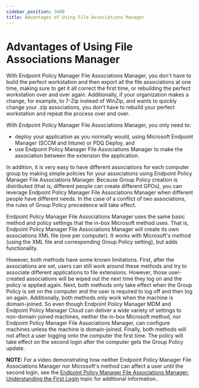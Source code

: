 ```yaml
---
sidebar_position: 3400
title: Advantages of Using File Associations Manager
---
```


# Advantages of Using File Associations Manager

With Endpoint Policy Manager File Associations Manager, you don't have to build the perfect workstation and then export all the file associations at one time, making sure to get it all correct the first time, or rebuilding the perfect workstation over and over again. Additionally, if your organization makes a change, for example, to 7-Zip instead of WinZip, and wants to quickly change your .zip associations, you don't have to rebuild your perfect workstation and repeat the process over and over.

With Endpoint Policy Manager File Associations Manager, you only need to:

* deploy your application as you normally would, using Microsoft Endpoint Manager (SCCM and Intune) or PDQ Deploy, and
* use Endpoint Policy Manager File Associations Manager to make the association between the extension the application.

In addition, it is very easy to have different associations for each computer group by making simple policies for your associations using Endpoint Policy Manager File Associations Manager. Because Group Policy creation is distributed (that is, different people can create different GPOs), you can leverage Endpoint Policy Manager File Associations Manager when different people have different needs. In the case of a conflict of two associations, the rules of Group Policy precedence will take effect.

Endpoint Policy Manager File Associations Manager uses the same basic method and policy settings that the in-box Microsoft method uses. That is, Endpoint Policy Manager File Associations Manager will create its own associations XML file (one per computer). It works with Microsoft's method (using the XML file and corresponding Group Policy setting), but adds functionality.

However, both methods have some known limitations. First, after the associations are set, users can still work around these methods and try to associate different applications to file extensions. However, those user-created associations will be wiped out the next time they log on and the policy is applied again. Next, both methods only take effect when the Group Policy is set on the computer and the user is required to log off and then log on again. Additionally, both methods only work when the machine is domain-joined. So even though Endpoint Policy Manager MDM and Endpoint Policy Manager Cloud can deliver a wide variety of settings to non-domain-joined machines, neither the in-box Microsoft method, nor Endpoint Policy Manager File Associations Manager, can configure machines unless the machine is domain-joined. Finally, both methods will not affect a user logging onto the computer the first time. The policy will take effect on the second login after the computer gets the Group Policy update.

**NOTE:** For a video demonstrating how neither Endpoint Policy Manager File Associations Manager nor Microsoft's method can affect a user until the second login, see the [Endpoint Policy Manager File Associations Manager: Understanding the First Login](../../Video/FileAssociations/FirstLogin "Endpoint Policy Manager File Associations Manager: Understanding the First Login") topic for additional information..